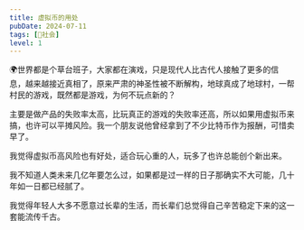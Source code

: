```yaml
---
title: 虚拟币的用处
pubDate: 2024-07-11
tags: [👫社会]
level: 1
---
```


🌍世界都是个草台班子，大家都在演戏，只是现代人比古代人接触了更多的信息，越来越接近真相了，原来严肃的神圣性被不断解构，地球真成了地球村，一帮村民的游戏，既然都是游戏，为何不玩点新的？

主要是做产品的失败率太高，比玩真正的游戏的失败率还高，所以如果用虚拟币来搞，也许可以平摊风险。我一个朋友说他曾经拿到了不少比特币作为报酬，可惜卖早了。

我觉得虚拟币高风险也有好处，适合玩心重的人，玩多了也许总能创个新出来。

我不知道人类未来几亿年要怎么过，如果都是过一样的日子那确实不大可能，几十年如一日都已经腻了。

我觉得年轻人大多不愿意过长辈的生活，而长辈们总觉得自己辛苦稳定下来的这一套能流传千古。

